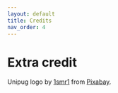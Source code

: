 ```yaml
---
layout: default
title: Credits
nav_order: 4
---
```


# Extra credit

Unipug logo by [1smr1](https://pixabay.com/users/1smr1-4646356/?utm_source=link-attribution&amp;utm_medium=referral&amp;utm_campaign=image&amp;utm_content=2970825) from [Pixabay](https://pixabay.com/?utm_source=link-attribution&amp;utm_medium=referral&amp;utm_campaign=image&amp;utm_content=2970825).
